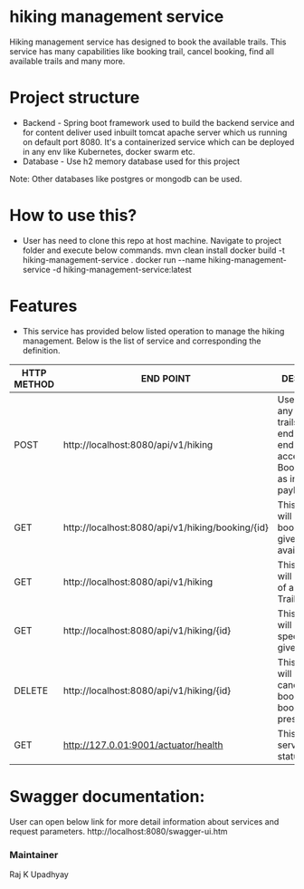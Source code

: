 # hiking management service
Hiking management service has designed to book the available trails. This service has many capabilities
like booking trail, cancel booking, find all available trails and many more.

# Project structure
* Backend - Spring boot framework used to build the backend service and for content deliver used inbuilt tomcat apache
  server which us running on default port 8080. It's a containerized service which can be deployed in any
  env like Kubernetes, docker swarm etc.
* Database - Use h2 memory database used for this project

Note: Other databases like postgres or mongodb can be used. 

# How to use this?
- User has need to clone this repo at host machine. Navigate to project folder and execute below commands.
  mvn clean install
  docker build -t hiking-management-service .
  docker run --name hiking-management-service -d  hiking-management-service:latest

# Features
   - This service has provided below listed operation to manage the hiking management. Below is the list of service 
     and corresponding the definition.

|  HTTP METHOD | END POINT   |  DESCRIPTION |
|---|---|---|
|  POST | http://localhost:8080/api/v1/hiking  | User can book any available trails using this endpoint.This endpoint will accept BookingRequest as input payload|
|  GET | http://localhost:8080/api/v1/hiking/booking/{id}  | This endpoint will search the booking for given id if available |
|  GET | http://localhost:8080/api/v1/hiking  | This endpoint will return a list of all available Trails. |
|  GET | http://localhost:8080/api/v1/hiking/{id}  | This endpoint will return specific trail by given trail id. |
|  DELETE | http://localhost:8080/api/v1/hiking/{id}  | This endpoint will cancel/delete booking if booking is present in db. |
|  GET | http://127.0.01:9001/actuator/health  | This will provide service heath status. |

# Swagger documentation:
User can open below link for more detail information about services and request parameters.
http://localhost:8080/swagger-ui.htm

### Maintainer
Raj K Upadhyay

